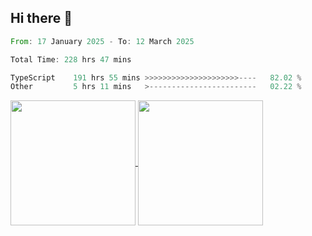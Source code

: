## Hi there 👋
<!--START_SECTION:waka-->

```rust
From: 17 January 2025 - To: 12 March 2025

Total Time: 228 hrs 47 mins

TypeScript    191 hrs 55 mins >>>>>>>>>>>>>>>>>>>>>----   82.02 %
Other         5 hrs 11 mins   >------------------------   02.22 %
```

<!--END_SECTION:waka-->

<a href="https://github.com/anuraghazra/github-readme-stats">
  <img height=200 align="center" src="https://github-readme-stats.vercel.app/api/top-langs/?username=paulgeorge35&layout=donut&langs_count=5&theme=transparent" />
</a>
<a href="https://github.com/anuraghazra/convoychat">
  <img height=200 align="center" src="https://github-readme-stats.vercel.app/api?username=paulgeorge35&show_icons=true&show=prs_merged&theme=transparent&rank_icon=github" />
</a>
